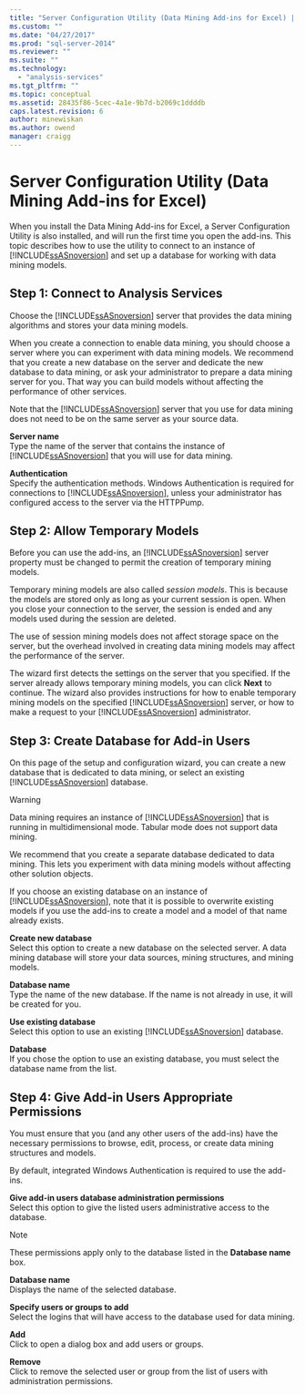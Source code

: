 ```yaml
---
title: "Server Configuration Utility (Data Mining Add-ins for Excel) | Microsoft Docs"
ms.custom: ""
ms.date: "04/27/2017"
ms.prod: "sql-server-2014"
ms.reviewer: ""
ms.suite: ""
ms.technology: 
  - "analysis-services"
ms.tgt_pltfrm: ""
ms.topic: conceptual
ms.assetid: 28435f86-5cec-4a1e-9b7d-b2069c1ddddb
caps.latest.revision: 6
author: minewiskan
ms.author: owend
manager: craigg
---
```

# Server Configuration Utility (Data Mining Add-ins for Excel)
  When you install the Data Mining Add-ins for Excel, a Server Configuration Utility is also installed, and will run the first time you open the add-ins. This topic describes how to use the utility to connect to an instance of [!INCLUDE[ssASnoversion](../includes/ssasnoversion-md.md)] and set up a database for working with data mining models.  
  

  
##  <a name="bkmk_step1"></a> Step 1: Connect to Analysis Services  
 Choose the [!INCLUDE[ssASnoversion](../includes/ssasnoversion-md.md)] server that provides the data mining algorithms and stores your data mining models.  
  
 When you create a connection to enable data mining, you should choose a server where you can experiment with data mining models. We recommend that you create a new database on the server and dedicate the new database to data mining, or ask your administrator to prepare a data mining server for you. That way you can build models without affecting the performance of other services.  
  
 Note that the [!INCLUDE[ssASnoversion](../includes/ssasnoversion-md.md)] server that you use for data mining does not need to be on the same server as your source data.  
  
 **Server name**  
 Type the name of the server that contains the instance of [!INCLUDE[ssASnoversion](../includes/ssasnoversion-md.md)] that you will use for data mining.  
  
 **Authentication**  
 Specify the authentication methods. Windows Authentication is required for connections to [!INCLUDE[ssASnoversion](../includes/ssasnoversion-md.md)], unless your administrator has configured access to the server via the HTTPPump.  
  
##  <a name="bkmk_step2"></a> Step 2: Allow Temporary Models  
 Before you can use the add-ins, an [!INCLUDE[ssASnoversion](../includes/ssasnoversion-md.md)] server property must be changed to permit the creation of temporary mining models.  
  
 Temporary mining models are also called *session models*. This is because the models are stored only as long as your current session is open. When you close your connection to the server, the session is ended and any models used during the session are deleted.  
  
 The use of session mining models does not affect storage space on the server, but the overhead involved in creating data mining models may affect the performance of the server.  
  
 The wizard first detects the settings on the server that you specified. If the server already allows temporary mining models, you can click **Next** to continue. The wizard also provides instructions for how to enable temporary mining models on the specified [!INCLUDE[ssASnoversion](../includes/ssasnoversion-md.md)] server, or how to make a request to your [!INCLUDE[ssASnoversion](../includes/ssasnoversion-md.md)] administrator.  
  
##  <a name="bkmk_step3"></a> Step 3: Create Database for Add-in Users  
 On this page of the setup and configuration wizard, you can create a new database that is dedicated to data mining, or select an existing [!INCLUDE[ssASnoversion](../includes/ssasnoversion-md.md)] database.  
  
> [!WARNING]  
>  Data mining requires an instance of [!INCLUDE[ssASnoversion](../includes/ssasnoversion-md.md)] that is running in multidimensional mode. Tabular mode does not support data mining.  
  
 We recommend that you create a separate database dedicated to data mining. This lets you experiment with data mining models without affecting other solution objects.  
  
 If you choose an existing database on an instance of [!INCLUDE[ssASnoversion](../includes/ssasnoversion-md.md)], note that it is possible to overwrite existing models if you use the add-ins to create a model and a model of that name already exists.  
  
 **Create new database**  
 Select this option to create a new database on the selected server. A data mining database will store your data sources, mining structures, and mining models.  
  
 **Database name**  
 Type the name of the new database. If the name is not already in use, it will be created for you.  
  
 **Use existing database**  
 Select this option to use an existing [!INCLUDE[ssASnoversion](../includes/ssasnoversion-md.md)] database.  
  
 **Database**  
 If you chose the option to use an existing database, you must select the database name from the list.  
  
##  <a name="bkmk_step4"></a> Step 4: Give Add-in Users Appropriate Permissions  
 You must ensure that you (and any other users of the add-ins) have the necessary permissions to browse, edit, process, or create data mining structures and models.  
  
 By default, integrated Windows Authentication is required to use the add-ins.  
  
 **Give add-in users database administration permissions**  
 Select this option to give the listed users administrative access to the database.  
  
> [!NOTE]  
>  These permissions apply only to the database listed in the **Database name** box.  
  
 **Database name**  
 Displays the name of the selected database.  
  
 **Specify users or groups to add**  
 Select the logins that will have access to the database used for data mining.  
  
 **Add**  
 Click to open a dialog box and add users or groups.  
  
 **Remove**  
 Click to remove the selected user or group from the list of users with administration permissions.  
  
  
